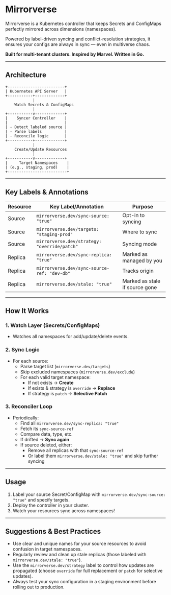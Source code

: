 # Mirrorverse

Mirrorverse is a Kubernetes controller that keeps Secrets and ConfigMaps perfectly mirrored across dimensions (namespaces).

Powered by label-driven syncing and conflict-resolution strategies, it ensures your configs are always in sync — even in multiverse chaos.

**Built for multi-tenant clusters. Inspired by Marvel. Written in Go.**

---

## Architecture

```
+-------------------------+
| Kubernetes API Server   |
+-----------+-------------+
            |
    Watch Secrets & ConfigMaps
            |
+-----------v-------------+
|    Syncer Controller    |
|                         |
| - Detect labeled source |
| - Parse labels          |
| - Reconcile logic       |
+-----------+-------------+
            |
    Create/Update Resources
            |
+-----------v-------------+
|     Target Namespaces    |
| (e.g., staging, prod)    |
+--------------------------+
```

---

## Key Labels & Annotations

| Resource | Key Label/Annotation                        | Purpose                        |
|----------|---------------------------------------------|--------------------------------|
| Source   | `mirrorverse.dev/sync-source: "true"`       | Opt-in to syncing              |
| Source   | `mirrorverse.dev/targets: "staging-prod"`   | Where to sync                  |
| Source   | `mirrorverse.dev/strategy: "override/patch"`| Syncing mode                   |
| Replica  | `mirrorverse.dev/sync-replica: "true"`      | Marked as managed by you       |
| Replica  | `mirrorverse.dev/sync-source-ref: "dev-db"` | Tracks origin                  |
| Replica  | `mirrorverse.dev/stale: "true"`             | Marked as stale if source gone |

---

## How It Works

### 1. Watch Layer (Secrets/ConfigMaps)
- Watches all namespaces for add/update/delete events.

### 2. Sync Logic
- For each source:
  - Parse target list (`mirrorverse.dev/targets`)
  - Skip excluded namespaces (`mirrorverse.dev/exclude`)
  - For each valid target namespace:
    - If not exists → **Create**
    - If exists & strategy is `override` → **Replace**
    - If strategy is `patch` → **Selective Patch**

### 3. Reconciler Loop
- Periodically:
  - Find all `mirrorverse.dev/sync-replica: "true"`
  - Fetch its `sync-source-ref`
  - Compare data, type, etc.
  - If drifted → **Sync again**
  - If source deleted, either:
    - Remove all replicas with that `sync-source-ref`
    - Or label them `mirrorverse.dev/stale: "true"` and skip further syncing

---

## Usage

1. Label your source Secret/ConfigMap with `mirrorverse.dev/sync-source: "true"` and specify targets.
2. Deploy the controller in your cluster.
3. Watch your resources sync across namespaces!

---

## Suggestions & Best Practices

- Use clear and unique names for your source resources to avoid confusion in target namespaces.
- Regularly review and clean up stale replicas (those labeled with `mirrorverse.dev/stale: "true"`).
- Use the `mirrorverse.dev/strategy` label to control how updates are propagated (choose `override` for full replacement or `patch` for selective updates).
- Always test your sync configuration in a staging environment before rolling out to production.
